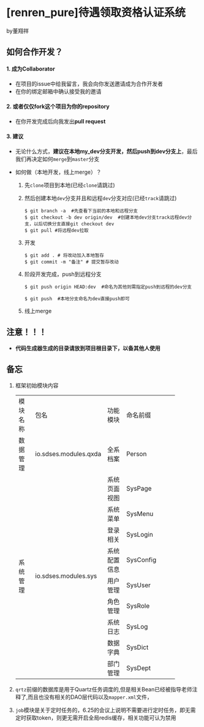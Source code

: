 ﻿# [renren_pure]待遇领取资格认证系统

by董翔祥

## 如何合作开发？

#### 1. 成为Collaborator

* 在项目的issue中给我留言，我会向你发送邀请成为合作开发者
* 在你的绑定邮箱中确认接受我的邀请

#### 2. 或者仅仅fork这个项目为你的repository

* 在你开发完成后向我发出**pull request**

#### 3. 建议

* 无论什么方式，**建议在本地my_dev分支开发，然后push到dev分支上**，最后我们再决定如何`merge`到`master`分支

* 如何做（本地开发，线上merge）？

  1. 先`clone`项目到本地(已经`clone`请跳过)

  2. 然后创建本地`dev`分支并且和远程`dev`分支对应(已经`track`请跳过)
     
     ```shell
     $ git branch -a  #先查看下当前的本地和远程分支
     $ git checkout -b dev origin/dev  #创建本地dev分支track远程dev分支，以后切换分支直接git checkout dev
     $ git pull #将远程dev拉取
     ```
     
  3. 开发
  
     ```shell
     $ git add . # 将改动加入本地暂存
     $ git commit -m "备注" # 提交暂存改动
     ```
  
     
  
  4. 阶段开发完成，push到远程分支
  
     ```shell
     $ git push origin HEAD:dev  #命名为其他则需指定push到远程的dev分支
     ```
  
     ```shell
     $ git push  #本地分支命名为dev直接push即可
     ```
  
  5. 线上merge
## 注意！！！

* **代码生成器生成的目录请放到项目根目录下，以备其他人使用**

## 备忘

1. 框架初始模块内容

   <table style="border-collapse:
    collapse;table-layout:fixed;width:312pt" width="416" cellspacing="0" cellpadding="0" border="0">
    <colgroup><col style="width:54pt" width="72">
    <col style="mso-width-source:userset;mso-width-alt:5280;width:124pt" width="165">
    <col style="mso-width-source:userset;mso-width-alt:3328;width:78pt" width="104">
    <col style="mso-width-source:userset;mso-width-alt:2400;width:56pt" width="75">
    <col style="mso-width-source:userset;mso-width-alt:5056;width:119pt" width="158">
    <col style="mso-width-source:userset;mso-width-alt:1344;width:32pt" width="42">
    </colgroup><tbody><tr style="height:14.25pt" height="19">
     <td style="height:14.25pt;width:54pt" width="72" height="19">模块名称</td>
     <td style="width:124pt" width="165">包名</td>
     <td style="width:78pt" width="104">功能模块</td>
     <td style="width:56pt" width="75">命名前缀</td>
    </tr>
    <tr style="height:14.25pt" height="19">
     <td style="height:14.25pt" height="19">数据管理</td>
     <td>io.sdses.modules.qxda</td>
     <td>全系档案</td>
     <td>Person</td>
    </tr>
    <tr style="height:14.25pt" height="19">
     <td rowspan="9" class="xl65" style="height:128.25pt" height="171">系统管理</td>
     <td rowspan="9" class="xl65">io.sdses.modules.sys</td>
     <td>系统页面视图</td>
     <td>SysPage</td>
    </tr>
    <tr style="height:14.25pt" height="19">
     <td style="height:14.25pt" height="19">系统菜单</td>
     <td>SysMenu</td>
    </tr>
    <tr style="height:14.25pt" height="19">
     <td style="height:14.25pt" height="19">登录相关</td>
     <td>SysLogin</td>
    </tr>
    <tr style="height:14.25pt" height="19">
     <td style="height:14.25pt" height="19">系统配置信息</td>
     <td>SysConfig</td>
    </tr>
    <tr style="height:14.25pt" height="19">
     <td style="height:14.25pt" height="19">用户管理</td>
     <td>SysUser</td>
    </tr>
    <tr style="height:14.25pt" height="19">
     <td style="height:14.25pt" height="19">角色管理</td>
     <td>SysRole</td>
    </tr>
    <tr style="height:14.25pt" height="19">
     <td style="height:14.25pt" height="19">系统日志</td>
     <td>SysLog</td>
    </tr>
    <tr style="height:14.25pt" height="19">
     <td style="height:14.25pt" height="19">数据字典</td>
     <td>SysDict</td>
    </tr>
    <tr style="height:14.25pt" height="19">
     <td style="height:14.25pt" height="19">部门管理</td>
     <td>SysDept</td>
    </tr>
    <!--[if supportMisalignedColumns]-->
    <tr style="display:none" height="0">
     <td style="width:54pt" width="72"></td>
     <td style="width:124pt" width="165"></td>
     <td style="width:78pt" width="104"></td>
     <td style="width:56pt" width="75"></td>
    </tr>
    <!--[endif]-->
   </tbody></table>

2. `qrtz`前缀的数据库是用于Quartz任务调度的,但是相关Bean已经被指导老师注释了,而且也没有相关的DAO层代码以及`mapper.xml`文件，
3. `job`模块是关于定时任务的，6.25的会议上说明不需要进行定时任务，即无需定时获取token，则更无需开启全局redis缓存，相关功能可认为禁用

